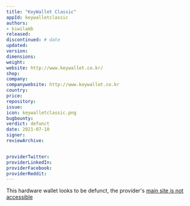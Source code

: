 ```yaml
---
title: "KeyWallet Classic"
appId: keywalletclassic
authors:
- kiwilamb
released: 
discontinued: # date
updated:
version:
dimensions: 
weight: 
website: http://www.keywallet.co.kr/
shop: 
company: 
companywebsite: http://www.keywallet.co.kr
country: 
price: 
repository: 
issue:
icon: keywalletclassic.png
bugbounty:
verdict: defunct
date: 2021-07-10
signer:
reviewArchive:


providerTwitter: 
providerLinkedIn: 
providerFacebook: 
providerReddit: 
---
```


This hardware wallet looks to be defunct, the provider's [main site is not accessible](http://www.keywallet.co.kr) 
